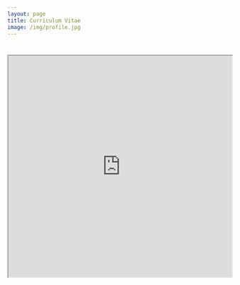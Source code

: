 ```yaml
---
layout: page
title: Curriculum Vitae
image: /img/profile.jpg
---
```


<html>
  <body>
    <h1></h1>
    <iframe src="https://huguanjing.github.io/files/C.V_Guanjing Hu.pdf" width="100%" height="500px">
    </iframe>
  </body>
</html>
